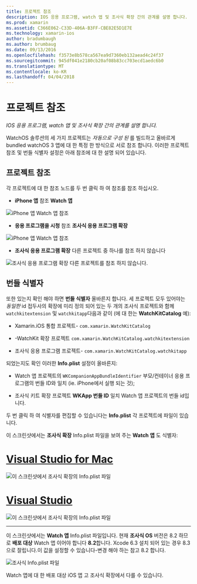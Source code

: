 ```yaml
---
title: 프로젝트 참조
description: IOS 응용 프로그램, watch 앱 및 조사식 확장 간의 관계를 설명 합니다.
ms.prod: xamarin
ms.assetid: C366E062-C33D-406A-B3FF-CBE82E5D1E7E
ms.technology: xamarin-ios
author: bradumbaugh
ms.author: brumbaug
ms.date: 09/13/2016
ms.openlocfilehash: f3573e8b578ca567ea9d7360eb132aead4c24f37
ms.sourcegitcommit: 945df041e2180cb20af08b83cc703ecd1aedc6b0
ms.translationtype: MT
ms.contentlocale: ko-KR
ms.lasthandoff: 04/04/2018
---
```

# <a name="project-references"></a>프로젝트 참조

_IOS 응용 프로그램, watch 앱 및 조사식 확장 간의 관계를 설명 합니다._

WatchOS 솔루션의 세 가지 프로젝트는 *자동으로 구성 된* 를 빌드하고 올바르게 bundled watchOS 3 앱에 대 한 특정 한 방식으로 서로 참조 합니다. 이러한 프로젝트 참조 및 번들 식별자 설정은 아래 참조에 대 한 설명 되어 있습니다.

## <a name="project-references"></a>프로젝트 참조

각 프로젝트에 대 한 참조 노드를 두 번 클릭 하 여 참조를 참조 하십시오.

- **iPhone 앱** 참조 **Watch 앱**

![](project-references-images/catalog-reference1.png "iPhone 앱 Watch 앱 참조")

- **응용 프로그램을 시청** 참조 **조사식 응용 프로그램 확장**

![](project-references-images/catalog-reference2.png "iPhone 앱 Watch 앱 참조")


 - **조사식 응용 프로그램 확장** 다른 프로젝트 중 하나를 참조 하지 않습니다

![](project-references-images/catalog-reference3.png "조사식 응용 프로그램 확장 다른 프로젝트를 참조 하지 않습니다.")



## <a name="bundle-identifiers"></a>번들 식별자

또한 있는지 확인 해야 하면 **번들 식별자** 올바른지 합니다.
세 프로젝트 모두 있어야는 *동일한* id 접두사의 확장에 미리 정의 되어 있는 두 개의 조사식 프로젝트와 함께 `watchkitextension` 및 `watchkitapp`다음과 같이 (에 대 한는 **WatchKitCatalog** 예):

 - Xamarin.iOS 통합 프로젝트- `com.xamarin.WatchKitCatalog`

 - -WatchKit 확장 프로젝트 `com.xamarin.WatchKitCatalog.watchkitextension`

 - 조사식 응용 프로그램 프로젝트- `com.xamarin.WatchKitCatalog.watchkitapp`

되었는지도 확인 이러한 **Info.plist** 설정이 올바른지:

 - Watch 앱 프로젝트의 `WKCompanionAppBundleIdentifier` 부모/컨테이너 응용 프로그램의 번들 ID와 일치 (ie. iPhone에서 실행 되는 것);

 - 조사식 키트 확장 프로젝트 **WKApp 번들 ID** 일치 Watch 앱 프로젝트의 번들 id입니다.

두 번 클릭 하 여 식별자를 편집할 수 있습니다는 **Info.plist** 각 프로젝트에 파일이 있습니다.

이 스크린샷에서는 **조사식 확장** Info.plist 파일을 보여 주는 **Watch 앱** 도 식별자:

# <a name="visual-studio-for-mactabvsmac"></a>[Visual Studio for Mac](#tab/vsmac)
    
![](project-references-images/infoplist-extension.png "이 스크린샷에서 조사식 확장의 Info.plist 파일")

# <a name="visual-studiotabvswin"></a>[Visual Studio](#tab/vswin)
    
![](project-references-images/infoplist-extension-vs.png "이 스크린샷에서 조사식 확장의 Info.plist 파일")

-----

이 스크린샷에서는 **Watch 앱** Info.plist 파일입니다.
현재 **조사식 OS** 버전은 8.2 하므로 **배포 대상** Watch 앱 이어야 합니다 **8.2**합니다. Xcode 6.3 설치 되어 있는 경우 8.3으로 잘립니다.이 값을 설정할 수 있습니다-변경 해야 하는 참고 8.2 합니다.

![](project-references-images/infoplist-watchapp.png "조사식 Info.plist 파일")

Watch 앱에 대 한 배포 대상 iOS 앱 고 조사식 확장에서 다를 수 있습니다.

